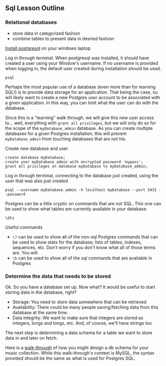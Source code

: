 ## Sql Lesson Outline

### Relational databases
- store data in categorized fashion
- combine tables to present data in desired fashion

[Install postgresql](https://www.postgresql.org/download/windows/) on your windows laptop

Log in through terminal.  When postgresql was installed, it should have created a user using your Window's username.  If no username is provided when logging in, the default user created during installation should be used.
```
psql
```

Perhaps the most popular use of a database (even more than for learning SQL!) is to provide data storage for an application.  That being the case, ou will likely want to create a new Postgres user account to be associated with a given application.  In this way, you can limit what the user can do with the database.

Since this is a "learning" walk through, we will give this new user access to... well, everything with `grant all privileges`, but we will only do so for the scope of the `myDatabase_admin` database.  As you can create multiple databases for a given Postgres installation, this will prevent `myDatabase_admin` from touching databases that are not his.

Create new database and user
```
create database myDatabase;
create user myDatabase_admin with encrypted password 'mypass';
grant all privileges on database myDatabase to myDatabase_admin;
```

Log in through terminal, connecting to the database just created, using the user that was also just created
```
psql --username myDatabase_admin -h localhost myDatabase --port 5432 --password
```

Postgres can be a little cryptic on commands that are not SQL.  This one can be used to show what tables are currently available in your database.
```
\dts
```

Useful commands
- `\?` can be used to show all of the non-sql Postgres commands that can be used to show stats for the database, lists of tables, indexes, sequences, etc.  Don't worry if you don't know what all of those terms are.  You will.
- `\h` can be used to show all of the sql commands that are available in Postgres

### Determine the data that needs to be stored

Ok.  So you have a database set up.  Now what?  It would be useful to start storing data in the database, right?  

- Storage: You need to store data somewhere that can be retrieved
- Availability: There could be many people saving/fetching data from this database at the same time.
- Data integrity: We want to make sure that integers are stored as integers, longs and longs, etc.  And, of course, we'll have strings too

The next step is determining a data schema for a table we want to store data in and later on fetch.

Here is a [walk-through](https://www.tyler-wright.com/mysql-exercise-music-database/) of how you might design a db schema for your music collection.  While this walk-through's context is MySQL, the syntax provided should be the same as what is used for Postgres SQL.
